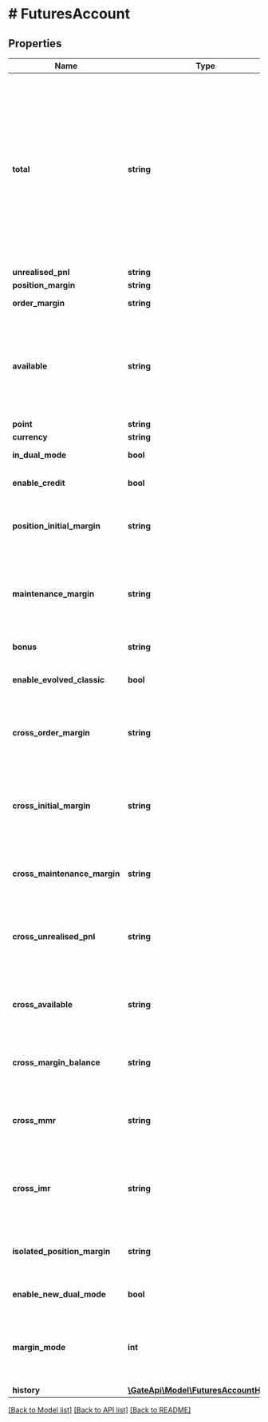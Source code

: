 # # FuturesAccount

## Properties

Name | Type | Description | Notes
------------ | ------------- | ------------- | -------------
**total** | **string** | total is the balance after the user&#39;s accumulated deposit, withdraw, profit and loss (including realized profit and loss, fund, fee and referral rebate), excluding unrealized profit and loss.  total &#x3D; SUM(history_dnw, history_pnl, history_fee, history_refr, history_fund) | [optional] 
**unrealised_pnl** | **string** | Unrealized PNL | [optional] 
**position_margin** | **string** | Position margin | [optional] 
**order_margin** | **string** | Order margin of unfinished orders | [optional] 
**available** | **string** | The available balance for transferring or trading(including bonus.  Bonus can&#39;t be be withdrawn. The transfer amount needs to deduct the bonus) | [optional] 
**point** | **string** | POINT amount | [optional] 
**currency** | **string** | Settle currency | [optional] 
**in_dual_mode** | **bool** | Whether dual mode is enabled | [optional] 
**enable_credit** | **bool** | Whether portfolio margin account mode is enabled | [optional] 
**position_initial_margin** | **string** | Initial margin position, applicable to the portfolio margin account model | [optional] 
**maintenance_margin** | **string** | The maintenance deposit occupied by the position is suitable for the new classic account margin model and unified account model | [optional] 
**bonus** | **string** | Perpetual Contract Bonus | [optional] 
**enable_evolved_classic** | **bool** | Classic account margin mode, true-new mode, false-old mode | [optional] 
**cross_order_margin** | **string** | Full -warehouse hanging order deposit, suitable for the new classic account margin model | [optional] 
**cross_initial_margin** | **string** | The initial security deposit of the full warehouse is suitable for the new classic account margin model | [optional] 
**cross_maintenance_margin** | **string** | Maintain deposit in full warehouse, suitable for new classic account margin models | [optional] 
**cross_unrealised_pnl** | **string** | The full warehouse does not achieve profit and loss, suitable for the new classic account margin model | [optional] 
**cross_available** | **string** | Full warehouse available amount, suitable for the new classic account margin model | [optional] 
**cross_margin_balance** | **string** | Full margin balance, suitable for the new classic account margin model | [optional] 
**cross_mmr** | **string** | Maintain margin ratio for the full position, suitable for the new classic account margin model | [optional] 
**cross_imr** | **string** | The initial margin rate of the full position is suitable for the new classic account margin model | [optional] 
**isolated_position_margin** | **string** | Ware -position margin, suitable for the new classic account margin model | [optional] 
**enable_new_dual_mode** | **bool** | Whether to open a new two-way position mode | [optional] 
**margin_mode** | **int** | Margin mode, 0-classic margin mode, 1-cross-currency margin mode, 2-combined margin mode | [optional] 
**history** | [**\GateApi\Model\FuturesAccountHistory**](FuturesAccountHistory.md) |  | [optional] 

[[Back to Model list]](../../README.md#documentation-for-models) [[Back to API list]](../../README.md#documentation-for-api-endpoints) [[Back to README]](../../README.md)
